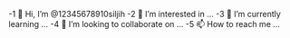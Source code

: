 -1 👋 Hi, I’m @12345678910siljih
-2 👀 I’m interested in ...
-3 🌱 I’m currently learning ...
-4 💞️ I’m looking to collaborate on ...
-5 📫 How to reach me ...

<!---
12345678910siljih/12345678910siljih is a ✨ special ✨ repository because its `README.md` (this file) appears on your GitHub profile.
You can click the Preview link to take a look at your changes.
--->
